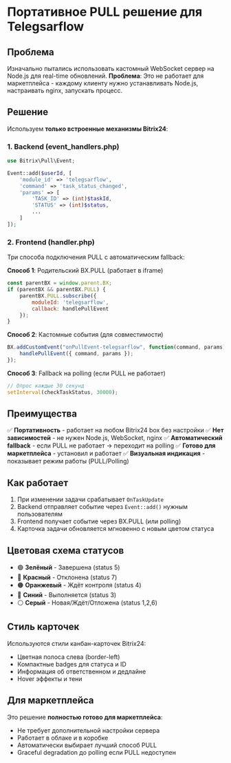 # Портативное PULL решение для Telegsarflow

## Проблема
Изначально пытались использовать кастомный WebSocket сервер на Node.js для real-time обновлений.
**Проблема**: Это не работает для маркетплейса - каждому клиенту нужно устанавливать Node.js, настраивать nginx, запускать процесс.

## Решение
Используем **только встроенные механизмы Bitrix24**:

### 1. Backend (event_handlers.php)
```php
use Bitrix\Pull\Event;

Event::add($userId, [
    'module_id' => 'telegsarflow',
    'command' => 'task_status_changed',
    'params' => [
        'TASK_ID' => (int)$taskId,
        'STATUS' => (int)$status,
        ...
    ]
]);
```

### 2. Frontend (handler.php)
Три способа подключения PULL с автоматическим fallback:

**Способ 1**: Родительский BX.PULL (работает в iframe)
```javascript
const parentBX = window.parent.BX;
if (parentBX && parentBX.PULL) {
    parentBX.PULL.subscribe({
        moduleId: 'telegsarflow',
        callback: handlePullEvent
    });
}
```

**Способ 2**: Кастомные события (для совместимости)
```javascript
BX.addCustomEvent("onPullEvent-telegsarflow", function(command, params) {
    handlePullEvent({ command, params });
});
```

**Способ 3**: Fallback на polling (если PULL не работает)
```javascript
// Опрос каждые 30 секунд
setInterval(checkTaskStatus, 30000);
```

## Преимущества

✅ **Портативность** - работает на любом Bitrix24 box без настройки
✅ **Нет зависимостей** - не нужен Node.js, WebSocket, nginx
✅ **Автоматический fallback** - если PULL не работает → переходит на polling
✅ **Готово для маркетплейса** - установил и работает
✅ **Визуальная индикация** - показывает режим работы (PULL/Polling)

## Как работает

1. При изменении задачи срабатывает `OnTaskUpdate`
2. Backend отправляет событие через `Event::add()` нужным пользователям
3. Frontend получает событие через BX.PULL (или polling)
4. Карточка задачи обновляется мгновенно с новым цветом статуса

## Цветовая схема статусов

- 🟢 **Зелёный** - Завершена (status 5)
- 🔴 **Красный** - Отклонена (status 7)
- 🟠 **Оранжевый** - Ждёт контроля (status 4)
- 🔵 **Синий** - Выполняется (status 3)
- ⚪ **Серый** - Новая/Ждёт/Отложена (status 1,2,6)

## Стиль карточек

Используются стили канбан-карточек Bitrix24:
- Цветная полоса слева (border-left)
- Компактные badges для статуса и ID
- Информация об ответственном и дедлайне
- Hover эффекты и тени

## Для маркетплейса

Это решение **полностью готово для маркетплейса**:
- Не требует дополнительной настройки сервера
- Работает в облаке и в коробке
- Автоматически выбирает лучший способ PULL
- Graceful degradation до polling если PULL недоступен
